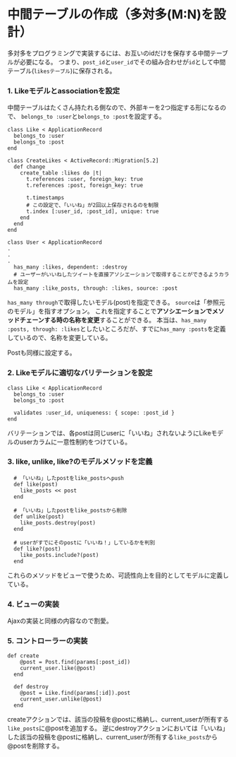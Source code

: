 # 中間テーブルの作成（多対多(M:N)を設計）
多対多をプログラミングで実装するには、お互いのidだけを保存する中間テーブルが必要になる。
つまり、`post_id`と`user_id`でその組み合わせが`id`として中間テーブル(`likesテーブル`)に保存される。

### 1.  Likeモデルとassociationを設定
中間テーブルはたくさん持たれる側なので、外部キーを2つ指定する形になるので、
`belongs_to :user`と`belongs_to :post`を設定する。
```
class Like < ApplicationRecord
  belongs_to :user
  belongs_to :post
end
```

```
class CreateLikes < ActiveRecord::Migration[5.2]
  def change
    create_table :likes do |t|
      t.references :user, foreign_key: true
      t.references :post, foreign_key: true

      t.timestamps
      # この設定で、「いいね」が2回以上保存されるのを制限
      t.index [:user_id, :post_id], unique: true
    end
  end
end
```
```
class User < ApplicationRecord
.
.
.
  has_many :likes, dependent: :destroy
  # ユーザーがいいねしたツイートを直接アソシエーションで取得することができるようカラムを設定
  has_many :like_posts, through: :likes, source: :post
```
`has_many through`で取得したいモデル(post)を指定できる。
`source`は「参照元のモデル」を指すオプション。
これを指定することで**アソシエーションでメソッドチェーンする時の名称を変更**することができる。
本当は、`has_many :posts, through: :likes`としたいところだが、すでに`has_many :posts`を定義しているので、名称を変更している。

Postも同様に設定する。

### 2. Likeモデルに適切なバリテーションを設定
```
class Like < ApplicationRecord
  belongs_to :user
  belongs_to :post
  
  validates :user_id, uniqueness: { scope: :post_id }
end
```

バリテーションでは、各postは同じuserに「いいね」されないようにLikeモデルのuserカラムに一意性制約をつけている。

### 3. like, unlike, like?のモデルメソッドを定義
```
  # 「いいね」したpostをlike_postsへpush
  def like(post)
    like_posts << post
  end
  
  # 「いいね」したpostをlike_postsから削除
  def unlike(post)
    like_posts.destroy(post)
  end

  # userがすでにそのpostに「いいね！」しているかを判別
  def like?(post)
    like_posts.include?(post)
  end
```
これらのメソッドをビューで使うため、可読性向上を目的としてモデルに定義している。

### 4. ビューの実装
Ajaxの実装と同様の内容なので割愛。

### 5. コントローラーの実装
```
def create
    @post = Post.find(params[:post_id])
    current_user.like(@post)
  end

  def destroy
    @post = Like.find(params[:id]).post
    current_user.unlike(@post)
  end
```
createアクションでは、該当の投稿を@postに格納し、current_userが所有する`like_posts`に@postを追加する。
逆にdestroyアクションにおいては「いいね」した該当の投稿を@postに格納し、current_userが所有する`like_posts`から@postを削除する。